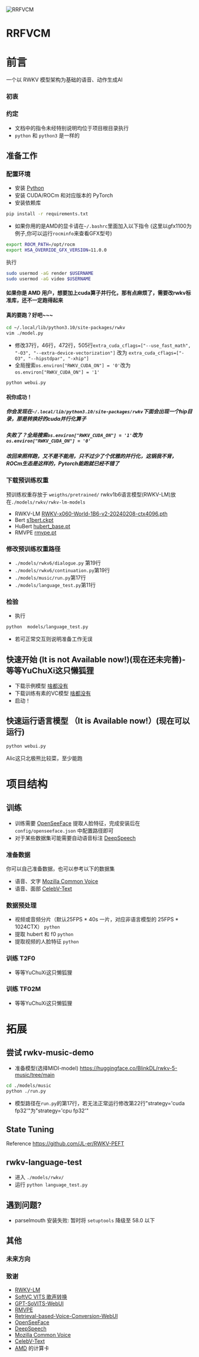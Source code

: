 #
![RRFVCM](assets/logo.jpg)

# RRFVCM

# 前言
一个以 RWKV 模型架构为基础的语音、动作生成AI
### 初衷

### 约定
- 文档中的指令未经特别说明均位于项目根目录执行
- ```python``` 和 ```python3``` 是一样的

## 准备工作

### 配置环境
- 安装 [Python](https://python.org)
- 安装 CUDA/ROCm 和对应版本的 PyTorch
- 安装依赖库
```sh
pip install -r requirements.txt
```
- 如果你用的是AMD的显卡请在```~/.bashrc```里面加入以下指令
(这里以gfx1100为例子,你可以运行```rocminfo```来查看GFX型号)
```sh
export ROCM_PATH=/opt/rocm
export HSA_OVERRIDE_GFX_VERSION=11.0.0
```
执行
```sh
sudo usermod -aG render $USERNAME 
sudo usermod -aG video $USERNAME 
```
#### 如果你是 AMD 用户，想要加上cuda算子并行化，那有点麻烦了，需要改rwkv标准库，还不一定跑得起来
#### 真的要跑？好吧~~~
```sh
cd ~/.local/lib/python3.10/site-packages/rwkv
vim ./model.py
```
- 修改37行，46行，472行，505行```extra_cuda_cflags=["--use_fast_math", "-O3", "--extra-device-vectorization"]```
改为
```extra_cuda_cflags=["-O3", "--hipstdpar", "-xhip"]```
- 全局搜索```os.environ["RWKV_CUDA_ON"] = '0'```改为```os.environ["RWKV_CUDA_ON"] = '1'```
```sh
python webui.py
```
#### 祝你成功！
##### 你会发现在```~/.local/lib/python3.10/site-packages/rwkv```下面会出现一个hip目录，那是转换好的cuda并行化算子
##### 失败了？全局搜索```os.environ["RWKV_CUDA_ON"] = '1'```改为```os.environ["RWKV_CUDA_ON"] = '0'```
##### 改回来照样跑，又不是不能用，只不过少了个优雅的并行化，这锅我不背，ROCm生态是这样的，Pytorch能跑就已经不错了

### 下载预训练权重
预训练权重存放于 ```weigths/pretrained/```
rwkv1b6语言模型(RWKV-LM)放在```./models/rwkv/rwkv-lm-models```
- RWKV-LM [RWKV-x060-World-1B6-v2-20240208-ctx4096.pth](https://huggingface.co/BlinkDL/rwkv-6-world/blob/main/RWKV-x060-World-1B6-v2.1-20240328-ctx4096.pth)
- Bert [s1bert.ckpt](https://huggingface.co/lj1995/GPT-SoVITS/resolve/main/s1bert25hz-2kh-longer-epoch%3D68e-step%3D50232.ckpt)
- HuBert [hubert_base.pt](https://huggingface.co/lj1995/VoiceConversionWebUI/resolve/main/hubert_base.pt)
- RMVPE [rmvpe.pt](https://huggingface.co/lj1995/VoiceConversionWebUI/resolve/main/rmvpe.pt)

### 修改预训练权重路径
- ```./models/rwkv6/dialogue.py``` 第19行
- ```./models/rwkv6/continuation.py```第19行
- ```./models/music/run.py```第17行
- ```./models/language_test.py```第11行
### 检验
- 执行
```sh 
python  models/language_test.py
``` 
- 若可正常交互则说明准备工作无误

## 快速开始 (It is not Available now!)(现在还未完善)- 等等YuChuXi这只懒狐狸
- 下载示例模型 [啥都没有](https://nothing)
- 下载训练有素的VC模型 [啥都没有](https://nothing)
- 启动！


## 快速运行语言模型 （It is Available now!）(现在可以运行) 
```sh
python webui.py
```
Alic这只北极熊比较菜，至少能跑
# 项目结构

## 训练
- 训练需要 [OpenSeeFace](https://github.com/emilianavt/OpenSeeFace/releases) 提取人脸特征，完成安装后在 ```config/openseeface.json``` 中配置路径即可
- 对于某些数据集可能需要自动语音标注 [DeepSpeech](https://github.com/mozilla/DeepSpeech)

### 准备数据
你可以自己准备数据，也可以参考以下的数据集
- 语音、文字 [Mozilla Common Voice](https://commonvoice.mozilla.org/zh-CN)
- 语音、面部 [CelebV-Text](https://github.com/celebv-text/CelebV-Text)

### 数据预处理
- 视频或音频分片（默认25FPS * 40s 一片，对应非语言模型的 25FPS * 1024CTX） ```python ```
- 提取 hubert 和 f0 ```python ```
- 提取视频的人脸特征 ```python ```

### 训练 T2F0
- 等等YuChuXi这只懒狐狸
### 训练 TF02M
- 等等YuChuXi这只懒狐狸
# 拓展
尝试 rwkv-music-demo
--
- 准备模型(选择MIDI-model)
https://huggingface.co/BlinkDL/rwkv-5-music/tree/main
```sh
cd ./models/music
python ./run.py
```
- 模型路径在```run.py```的第17行，若无法正常运行修改第22行"strategy='cuda fp32'"为"strategy='cpu fp32'"

State Tuning
--
Reference https://github.com/JL-er/RWKV-PEFT

rwkv-language-test
--
- 进入 ```./models/rwkv/```
- 运行 ```python language_test.py```
## 遇到问题?
- parselmouth 安装失败: 暂时将 ```setuptools``` 降级至 58.0 以下

## 其他

### 未来方向

### 致谢
- [RWKV-LM](https://github.com/BlinkDL/RWKV-LM)
- [SoftVC VITS 歌声转换](https://github.com/justinjohn0306/so-vits-svc-4.0/tree/4.0-v2)
- [GPT-SoVITS-WebUI](https://github.com/RVC-Boss/GPT-SoVITS)
- [RMVPE](https://github.com/Dream-High/RMVPE)
- [Retrieval-based-Voice-Conversion-WebUI](https://github.com/RVC-Project/Retrieval-based-Voice-Conversion-WebUI)
- [OpenSeeFace](https://github.com/emilianavt/OpenSeeFace)
- [DeepSpeech](https://github.com/mozilla/DeepSpeech)
- [Mozilla Common Voice](https://commonvoice.mozilla.org/zh-CN)
- [CelebV-Text](https://github.com/celebv-text/CelebV-Text)
- [AMD](https://amd.com) 的计算卡
